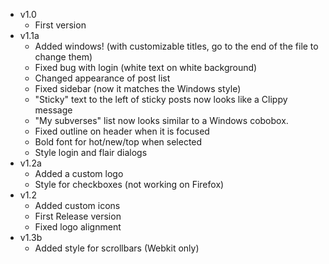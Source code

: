 * v1.0
  * First version
* v1.1a
  * Added windows! (with customizable titles, go to the end of the file to change them)
  * Fixed bug with login (white text on white background)
  * Changed appearance of post list
  * Fixed sidebar (now it matches the Windows style)
  * "Sticky" text to the left of sticky posts now looks like a Clippy message
  * "My subverses" list now looks similar to a Windows cobobox.
  * Fixed outline on header when it is focused
  * Bold font for hot/new/top when selected
  * Style login and flair dialogs
* v1.2a
  * Added a custom logo
  * Style for checkboxes (not working on Firefox)
* v1.2
  * Added custom icons
  * First Release version
  * Fixed logo alignment
* v1.3b
  * Added style for scrollbars (Webkit only)